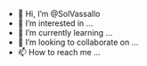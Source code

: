 - 👋 Hi, I’m @SolVassallo
- 👀 I’m interested in ...
- 🌱 I’m currently learning ...
- 💞️ I’m looking to collaborate on ...
- 📫 How to reach me ...

<!---
SolVassallo/SolVassallo is a ✨ special ✨ repository because its `README.md` (this file) appears on your GitHub profile.
You can click the Preview link to take a look at your changes.
--->
